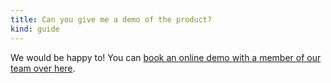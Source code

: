 ```yaml
---
title: Can you give me a demo of the product?
kind: guide
---
```


We would be happy to! You can [book an online demo with a member of our team over here](https://www.cloudcraft.co/request-demo).
